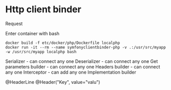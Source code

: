 # Http client binder
Request

Enter container with bash

```
docker build -f etc/docker/php/Dockerfile localphp
docker run -it --rm --name symfonyclientbinder-php -v .:/usr/src/myapp -w /usr/src/myapp localphp bash
```

Serializer - can connect any one
Deserializer - can connect any one
Get parameters builder - can connect any one
Headers builder - can connect any one
Interceptor - can add any one
Implementation builder

@HeaderLine
@Header("Key", value="valu")
